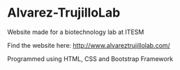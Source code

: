 # Alvarez-TrujilloLab
Website made for a biotechnology lab at ITESM

Find the website here: http://www.alvareztrujillolab.com/

Programmed using HTML, CSS and Bootstrap Framework
